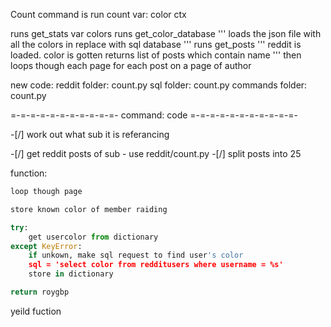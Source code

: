 Count command is run
<command> count
var:
    <str> color
    <class> ctx

runs <funct> get_stats
    var
        <str> colors
    runs <funct> get_color_database
        '''
        loads the json file with all the colors in
        replace with sql database
        '''
    runs <funct> get_posts
        '''
        reddit is loaded.
        color is gotten
        returns list of posts which contain name
        '''
    then loops though each page
    for each post on a page
        of author 

new code:
reddit folder:
    count.py
sql folder:
    count.py
commands folder:
    count.py

=-=-=-=-=-=-=-=-=-=-=-
command: code
=-=-=-=-=-=-=-=-=-=-=-

-[/] work out what sub it is referancing

-[/] get reddit posts of sub - use reddit/count.py
-[/] split posts into 25

function:
```py
loop though page

store known color of member raiding

try:
    get usercolor from dictionary
except KeyError:
    if unkown, make sql request to find user's color
    sql = 'select color from redditusers where username = %s'
    store in dictionary

return roygbp
```
yeild fuction
